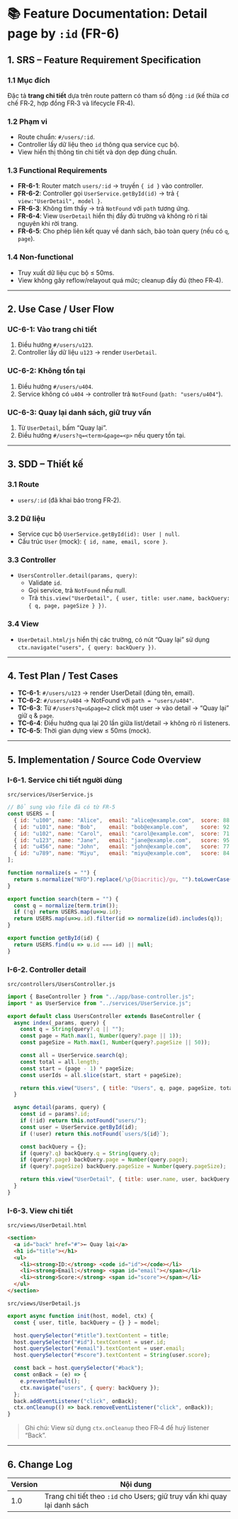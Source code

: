 # 📚 Feature Documentation: Detail page by `:id` (FR-6)

## 1. SRS – Feature Requirement Specification

### 1.1 Mục đích
Đặc tả **trang chi tiết** dựa trên route pattern có tham số động `:id` (kế thừa cơ chế FR‑2, hợp đồng FR‑3 và lifecycle FR‑4).

### 1.2 Phạm vi
- Route chuẩn: `#/users/:id`.
- Controller lấy dữ liệu theo `id` thông qua service cục bộ.
- View hiển thị thông tin chi tiết và dọn dẹp đúng chuẩn.

### 1.3 Functional Requirements
- **FR-6-1**: Router match `users/:id` → truyền `{ id }` vào controller.
- **FR-6-2**: Controller gọi `UserService.getById(id)` → trả `{ view:"UserDetail", model }`.
- **FR-6-3**: Không tìm thấy → trả `NotFound` với `path` tương ứng.
- **FR-6-4**: View `UserDetail` hiển thị đầy đủ trường và không rò rỉ tài nguyên khi rời trang.
- **FR-6-5**: Cho phép liên kết quay về danh sách, bảo toàn query (nếu có `q`, `page`).

### 1.4 Non-functional
- Truy xuất dữ liệu cục bộ ≤ 50ms.
- View không gây reflow/relayout quá mức; cleanup đầy đủ (theo FR‑4).

---

## 2. Use Case / User Flow

### UC-6-1: Vào trang chi tiết
1. Điều hướng `#/users/u123`.
2. Controller lấy dữ liệu `u123` → render `UserDetail`.

### UC-6-2: Không tồn tại
1. Điều hướng `#/users/u404`.
2. Service không có `u404` → controller trả `NotFound` (`path: "users/u404"`).

### UC-6-3: Quay lại danh sách, giữ truy vấn
1. Từ `UserDetail`, bấm “Quay lại”.
2. Điều hướng `#/users?q=<term>&page=<p>` nếu query tồn tại.

---

## 3. SDD – Thiết kế

### 3.1 Route
- `users/:id` (đã khai báo trong FR‑2).

### 3.2 Dữ liệu
- Service cục bộ `UserService.getById(id): User | null`.
- Cấu trúc `User` (mock): `{ id, name, email, score }`.

### 3.3 Controller
- `UsersController.detail(params, query)`:
  - Validate `id`.
  - Gọi service, trả `NotFound` nếu null.
  - Trả `this.view("UserDetail", { user, title: user.name, backQuery: { q, page, pageSize } })`.

### 3.4 View
- `UserDetail.html/js` hiển thị các trường, có nút “Quay lại” sử dụng `ctx.navigate("users", { query: backQuery })`.

---

## 4. Test Plan / Test Cases

- **TC-6-1**: `#/users/u123` → render UserDetail (đúng tên, email).
- **TC-6-2**: `#/users/u404` → NotFound với `path = "users/u404"`.
- **TC-6-3**: Từ `#/users?q=u&page=2` click một user → vào detail → “Quay lại” giữ `q` & `page`.
- **TC-6-4**: Điều hướng qua lại 20 lần giữa list/detail → không rò rỉ listeners.
- **TC-6-5**: Thời gian dựng view ≤ 50ms (mock).

---

## 5. Implementation / Source Code Overview

### I-6-1. Service chi tiết người dùng
`src/services/UserService.js`
```js
// Bổ sung vào file đã có từ FR-5
const USERS = [
  { id: "u100", name: "Alice",  email: "alice@example.com",  score: 88 },
  { id: "u101", name: "Bob",    email: "bob@example.com",    score: 92 },
  { id: "u102", name: "Carol",  email: "carol@example.com",  score: 71 },
  { id: "u123", name: "Jane",   email: "jane@example.com",   score: 95 },
  { id: "u456", name: "John",   email: "john@example.com",   score: 77 },
  { id: "u789", name: "Miyu",   email: "miyu@example.com",   score: 84 },
];

function normalize(s = "") {
  return s.normalize("NFD").replace(/\p{Diacritic}/gu, "").toLowerCase();
}

export function search(term = "") {
  const q = normalize(term.trim());
  if (!q) return USERS.map(u=>u.id);
  return USERS.map(u=>u.id).filter(id => normalize(id).includes(q));
}

export function getById(id) {
  return USERS.find(u => u.id === id) || null;
}
```

### I-6-2. Controller detail
`src/controllers/UsersController.js`
```js
import { BaseController } from "../app/base-controller.js";
import * as UserService from "../services/UserService.js";

export default class UsersController extends BaseController {
  async index(_params, query) {
    const q = String(query?.q || "");
    const page = Math.max(1, Number(query?.page || 1));
    const pageSize = Math.max(1, Number(query?.pageSize || 50));

    const all = UserService.search(q);
    const total = all.length;
    const start = (page - 1) * pageSize;
    const userIds = all.slice(start, start + pageSize);

    return this.view("Users", { title: "Users", q, page, pageSize, total, userIds });
  }

  async detail(params, query) {
    const id = params?.id;
    if (!id) return this.notFound("users/");
    const user = UserService.getById(id);
    if (!user) return this.notFound(`users/${id}`);

    const backQuery = {};
    if (query?.q) backQuery.q = String(query.q);
    if (query?.page) backQuery.page = Number(query.page);
    if (query?.pageSize) backQuery.pageSize = Number(query.pageSize);

    return this.view("UserDetail", { title: user.name, user, backQuery });
  }
}
```

### I-6-3. View chi tiết
`src/views/UserDetail.html`
```html
<section>
  <a id="back" href="#">← Quay lại</a>
  <h1 id="title"></h1>
  <ul>
    <li><strong>ID:</strong> <code id="id"></code></li>
    <li><strong>Email:</strong> <span id="email"></span></li>
    <li><strong>Score:</strong> <span id="score"></span></li>
  </ul>
</section>
```

`src/views/UserDetail.js`
```js
export async function init(host, model, ctx) {
  const { user, title, backQuery = {} } = model;

  host.querySelector("#title").textContent = title;
  host.querySelector("#id").textContent = user.id;
  host.querySelector("#email").textContent = user.email;
  host.querySelector("#score").textContent = String(user.score);

  const back = host.querySelector("#back");
  const onBack = (e) => {
    e.preventDefault();
    ctx.navigate("users", { query: backQuery });
  };
  back.addEventListener("click", onBack);
  ctx.onCleanup(() => back.removeEventListener("click", onBack));
}
```

> Ghi chú: View sử dụng `ctx.onCleanup` theo FR‑4 để huỷ listener “Back”.

---

## 6. Change Log
| Version | Nội dung |
| --- | --- |
| 1.0 | Trang chi tiết theo `:id` cho Users; giữ truy vấn khi quay lại danh sách |
